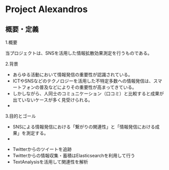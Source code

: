 # Project Alexandros

## 概要・定義

1.概要

当プロジェクトは、SNSを活用した情報拡散効果測定を行うものである。


2.背景

* あらゆる活動において情報発信の重要性が認識されている。
* ICTやSNSなどのテクノロジーを活用した不特定多数への情報発信は、スマートフォンの普及などによりその重要性が高まってきている。
* しかしながら、人同士のコミュニケーション（口コミ）と比較すると成果が出ていないケースが多く見受けられる。
* 


3.目的とゴール

* SNSによる情報発信における「繋がりの関連性」と「情報発信における成果」を測定する。
* 






- Twitterからのツイートを追跡
- Twitterからの情報収集・蓄積はElasticsearchを利用して行う
- TextAnalysisを活用して関連性を解析

## 

